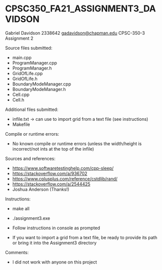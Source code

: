 # CPSC350_FA21_ASSIGNMENT3_DAVIDSON
Gabriel Davidson 
2338642 
gadavidson@chapman.edu 
CPSC-350-3 
Assignment 2

Source files submitted:
- main.cpp
- ProgramManager.cpp
- ProgramManager.h
- GridOfLife.cpp
- GridOfLife.h
- BoundaryModeManager.cpp
- BoundaryModeManager.h
- Cell.cpp
- Cell.h

Additional files submitted:
- infile.txt -> can use to import grid from a text file (see instructions)
- Makefile

Compile or runtime errors: 
- No known compile or runtime errors (unless the width/height is incorrect/not ints at the top of the infile)

Sources and references:
- https://www.softwaretestinghelp.com/cpp-sleep/
- https://stackoverflow.com/a/936702
- https://www.cplusplus.com/reference/cstdlib/rand/
- https://stackoverflow.com/a/2544425
- Joshua Anderson (Thanks!)

Instructions:
- make all
- ./assignment3.exe
- Follow instructions in console as prompted

- If you want to import a grid from a text file, be ready to provide its path or bring it into the Assignment3 directory

Comments:
- I did not work with anyone on this project
